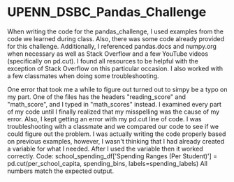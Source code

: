 # UPENN_DSBC_Pandas_Challenge

When writing the code for the pandas_challenge, I used examples from the code we learned during class. Also, there was some code already provided for this challenge. Additionally, I referenced pandas.docs and numpy.org when necessary as well as Stack Overflow and a few YouTube videos (specifically on pd.cut). I found all resources to be helpful with the exception of Stack Overflow on this particular occasion. I also worked with a few classmates when doing some troubleshooting.

One error that took me a while to figure out turned out to simpy be a typo on my part. One of the files has the headers "reading_score" and "math_score", and I typed in "math_scores" instead. I examined every part of my code until I finally realized that my misspelling was the cause of my error. Also, I kept getting an error with my pd.cut line of code. I was troubleshooting with a classmate and we compared our code to see if we could figure out the problem. I was actually writing the code properly based on previous examples, however, I wasn't thinking that I had already created a variable for what I needed. After I used the variable then it worked correctly.
Code: school_spending_df['Spending Ranges (Per Student)'] = pd.cut(per_school_capita, spending_bins, labels=spending_labels)
All numbers match the expected output.
